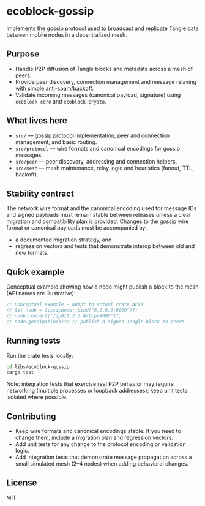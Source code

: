 # ecoblock-gossip

Implements the gossip protocol used to broadcast and replicate Tangle data between mobile nodes in a decentralized mesh.

Purpose
-------
- Handle P2P diffusion of Tangle blocks and metadata across a mesh of peers.
- Provide peer discovery, connection management and message relaying with simple anti-spam/backoff.
- Validate incoming messages (canonical payload, signature) using `ecoblock-core` and `ecoblock-crypto`.

What lives here
---------------
- `src/` — gossip protocol implementation, peer and connection management, and basic routing.
- `src/protocol` — wire formats and canonical encodings for gossip messages.
- `src/peer` — peer discovery, addressing and connection helpers.
- `src/mesh` — mesh maintenance, relay logic and heuristics (fanout, TTL, backoff).

Stability contract
------------------
The network wire format and the canonical encoding used for message IDs and signed payloads must remain stable between releases unless a clear migration and compatibility plan is provided. Changes to the gossip wire format or canonical payloads must be accompanied by:

- a documented migration strategy, and
- regression vectors and tests that demonstrate interop between old and new formats.

Quick example
-------------
Conceptual example showing how a node might publish a block to the mesh (API names are illustrative):

```rust
// Conceptual example — adapt to actual crate APIs
// let node = GossipNode::bind("0.0.0.0:9000")?;
// node.connect("/ip4/1.2.3.4/tcp/9000")?;
// node.gossip(block)?; // publish a signed Tangle block to peers
```

Running tests
-------------
Run the crate tests locally:

```bash
cd libs/ecoblock-gossip
cargo test
```

Note: integration tests that exercise real P2P behavior may require networking (multiple processes or loopback addresses); keep unit tests isolated where possible.

Contributing
------------
- Keep wire formats and canonical encodings stable. If you need to change them, include a migration plan and regression vectors.
- Add unit tests for any change to the protocol encoding or validation logic.
- Add integration tests that demonstrate message propagation across a small simulated mesh (2–4 nodes) when adding behavioral changes.

License
-------
MIT
